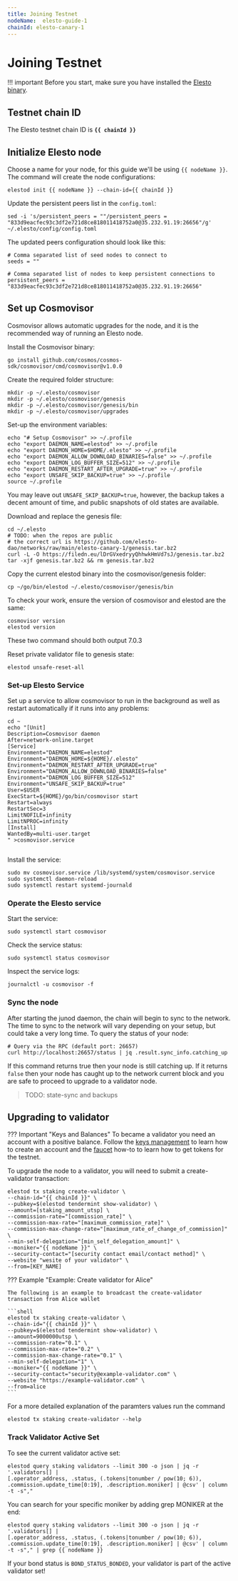 ```yaml
---
title: Joining Testnet
nodeName:  elesto-guide-1
chainId: elesto-canary-1
---
```


# Joining Testnet


!!! important
    Before you start, make sure you have installed the [Elesto binary](./node.md).


## Testnet chain ID

The Elesto testnet chain ID is **`{{ chainId }}`**

## Initialize Elesto node

Choose a name for your node, for this guide we'll be using `{{ nodeName }}`. The command will create the node configurations:

```shell
elestod init {{ nodeName }} --chain-id={{ chainId }}
```

Update the persistent peers list in the `config.toml`:

```shell
sed -i 's/persistent_peers = ""/persistent_peers = "833d9eacfec93c3df2e721d8ce818011418752a0@35.232.91.19:26656"/g' ~/.elesto/config/config.toml
```

The updated peers configuration should look like this:

```shell
# Comma separated list of seed nodes to connect to
seeds = ""

# Comma separated list of nodes to keep persistent connections to
persistent_peers = "833d9eacfec93c3df2e721d8ce818011418752a0@35.232.91.19:26656"
```



## Set up Cosmovisor

Cosmovisor allows automatic upgrades for the node, and it is the recommended way of running an Elesto node.

Install the Cosmovisor binary:

```shell
go install github.com/cosmos/cosmos-sdk/cosmovisor/cmd/cosmovisor@v1.0.0
```

Create the required folder structure:

```shell
mkdir -p ~/.elesto/cosmovisor
mkdir -p ~/.elesto/cosmovisor/genesis
mkdir -p ~/.elesto/cosmovisor/genesis/bin
mkdir -p ~/.elesto/cosmovisor/upgrades
```

Set-up the environment variables:

```shell
echo "# Setup Cosmovisor" >> ~/.profile
echo "export DAEMON_NAME=elestod" >> ~/.profile
echo "export DAEMON_HOME=$HOME/.elesto" >> ~/.profile
echo "export DAEMON_ALLOW_DOWNLOAD_BINARIES=false" >> ~/.profile
echo "export DAEMON_LOG_BUFFER_SIZE=512" >> ~/.profile
echo "export DAEMON_RESTART_AFTER_UPGRADE=true" >> ~/.profile
echo "export UNSAFE_SKIP_BACKUP=true" >> ~/.profile
source ~/.profile
```

You may leave out `UNSAFE_SKIP_BACKUP=true`, however, the backup takes a decent amount of time, and public snapshots of old states are available.



Download and replace the genesis file:

```shell
cd ~/.elesto
# TODO: when the repos are public
# the correct url is https://github.com/elesto-dao/networks/raw/main/elesto-canary-1/genesis.tar.bz2
curl -L -O https://filedn.eu/lDrGVxedryyQhhwkHmVd7sJ/genesis.tar.bz2 
tar -xjf genesis.tar.bz2 && rm genesis.tar.bz2
```




Copy the current elestod binary into the cosmovisor/genesis folder:

```shell
cp ~/go/bin/elestod ~/.elesto/cosmovisor/genesis/bin
```

To check your work, ensure the version of cosmovisor and elestod are the same:

```shell
cosmovisor version
elestod version
```

These two command should both output 7.0.3

Reset private validator file to genesis state:

```
elestod unsafe-reset-all
```

### Set-up Elesto Service

Set up a service to allow cosmovisor to run in the background as well as restart automatically if it runs into any problems:

```shell
cd ~
echo "[Unit]
Description=Cosmovisor daemon
After=network-online.target
[Service]
Environment="DAEMON_NAME=elestod"
Environment="DAEMON_HOME=${HOME}/.elesto"
Environment="DAEMON_RESTART_AFTER_UPGRADE=true"
Environment="DAEMON_ALLOW_DOWNLOAD_BINARIES=false"
Environment="DAEMON_LOG_BUFFER_SIZE=512"
Environment="UNSAFE_SKIP_BACKUP=true"
User=$USER
ExecStart=${HOME}/go/bin/cosmovisor start
Restart=always
RestartSec=3
LimitNOFILE=infinity
LimitNPROC=infinity
[Install]
WantedBy=multi-user.target
" >cosmovisor.service
 
```

Install the service:

```shell
sudo mv cosmovisor.service /lib/systemd/system/cosmovisor.service
sudo systemctl daemon-reload
sudo systemctl restart systemd-journald
```

### Operate the Elesto service

Start the service:

```shell
sudo systemctl start cosmovisor
```

Check the service status:

```shell
sudo systemctl status cosmovisor
```

Inspect the service logs:

```shell
journalctl -u cosmovisor -f
```


### Sync the node 

After starting the junod daemon, the chain will begin to sync to the network. The time to sync to the network will vary depending on your setup, but could take a very long time. To query the status of your node:

```shell
# Query via the RPC (default port: 26657)
curl http://localhost:26657/status | jq .result.sync_info.catching_up
```

If this command returns true then your node is still catching up. If it returns `false` then your node has caught up to the network current block and you are safe to proceed to upgrade to a validator node.

> TODO: state-sync and backups




## Upgrading to validator

??? Important "Keys and Balances" 
    To became a validator you need an account with a positive balance. Follow the [keys management](../How-To/chain_002_key_management.md) to learn how to create an account and the [faucet](../How-To/chain_001_faucet.md) how-to to learn how to get tokens for the testnet. 


To upgrade the node to a validator, you will need to submit a create-validator transaction:

```shell
elestod tx staking create-validator \
--chain-id="{{ chainId }}" \
--pubkey=$(elestod tendermint show-validator) \
--amount=[staking_amount_utsp] \
--commission-rate="[commission_rate]" \
--commission-max-rate="[maximum_commission_rate]" \
--commission-max-change-rate="[maximum_rate_of_change_of_commission]" \
--min-self-delegation="[min_self_delegation_amount]" \
--moniker="{{ nodeName }}" \
--security-contact="[security contact email/contact method]" \
--website "wesite of your validator" \
--from=[KEY_NAME]
```

??? Example "Example: Create validator for Alice"

    The following is an example to broadcast the create-validator transaction from Alice wallet 

    ```shell
    elestod tx staking create-validator \
    --chain-id="{{ chainId }}" \
    --pubkey=$(elestod tendermint show-validator) \
    --amount=9000000utsp \
    --commission-rate="0.1" \
    --commission-max-rate="0.2" \
    --commission-max-change-rate="0.1" \
    --min-self-delegation="1" \
    --moniker="{{ nodeName }}" \
    --security-contact="security@example-validator.com" \
    --website "https://example-validator.com" \
    --from=alice
    ```


For a more detailed explanation of the paramters values run the command 

```shell
elestod tx staking create-validator --help
```



### Track Validator Active Set
To see the current validator active set:

```
elestod query staking validators --limit 300 -o json | jq -r '.validators[] |
[.operator_address, .status, (.tokens|tonumber / pow(10; 6)),
.commission.update_time[0:19], .description.moniker] | @csv' | column -t -s","
```

You can search for your specific moniker by adding grep MONIKER at the end:

```
elestod query staking validators --limit 300 -o json | jq -r '.validators[] |
[.operator_address, .status, (.tokens|tonumber / pow(10; 6)),
.commission.update_time[0:19], .description.moniker] | @csv' | column -t -s"," | grep {{ nodeName }}
```

If your bond status is `BOND_STATUS_BONDED`, your validator is part of the active validator set!

